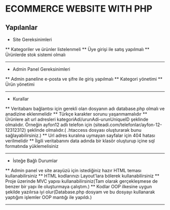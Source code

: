 # ECOMMERCE WEBSITE WITH PHP

## Yapılanlar

* Site Gereksinimleri

** Kategoriler ve ürünler listelenmeli
** Üye girişi ile satış yapılmalı
** Ürünlerde stok sistemi olmalı

---

* Admin Panel Gereksinimleri

** Admin paneline e-posta ve şifre ile giriş yapılmalı
** Kategori yönetimi
** Ürün yönetimi

---

* Kurallar

** Veritabanı bağlantısı için gerekli olan dosyanın adı database.php olmalı ve anadizine eklenmelidir
** Türkçe karakter sorunu yaşanmamalıdır
** Ürünlere ait url adresleri kategoriAdi/urunAdi-urunUniqueID şeklinde olmalıdır. Örneğin ayfon12 adlı telefon için (siteadi.com/telefonlar/ayfon-12-12312312) şeklinde olmalıdır.( .htaccess dosyası oluşturarak bunu sağlayabilirsiniz.)
** Url adres kuralına uymayan sayfalar için 404 hatası verilmelidir
** İlgili veritabanını data adında bir klasör oluşturup içine sql formatında yüklemelisiniz

---

* İsteğe Bağlı Durumlar

** Admin panel ve site arayüzü için istediğiniz hazır HTML teması kullanabilirsiniz
** HTML kodlarınızı Layout'lara bölerek kullanabilirsiniz
** Proje üzerinde MVC yapısı kullanabilirsiniz(Tam olarak gerçekleşmese de benzer bir yapı ile oluşturmaya çalıştım.)
** Kodlar OOP ilkesine uygun şekilde yazılırsa iyi olur(Database.php dosyam ve bu dosyayı kullanarak yaptığım işlemler OOP mantığı ile yapıldı.)

---
